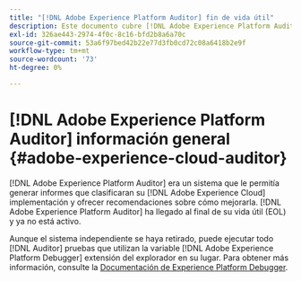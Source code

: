 ```yaml
---
title: "[!DNL Adobe Experience Platform Auditor] fin de vida útil"
description: Este documento cubre [!DNL Adobe Experience Platform Auditor] y sus sucesores.
exl-id: 326ae443-2974-4f0c-8c16-bfd2b8a6a70c
source-git-commit: 53a6f97bed42b22e77d3fb0cd72c08a6418b2e9f
workflow-type: tm+mt
source-wordcount: '73'
ht-degree: 0%

---
```


# [!DNL Adobe Experience Platform Auditor] información general {#adobe-experience-cloud-auditor}

[!DNL Adobe Experience Platform Auditor] era un sistema que le permitía generar informes que clasificaran su [!DNL Adobe Experience Cloud] implementación y ofrecer recomendaciones sobre cómo mejorarla. [!DNL Adobe Experience Platform Auditor] ha llegado al final de su vida útil (EOL) y ya no está activo.

Aunque el sistema independiente se haya retirado, puede ejecutar todo [!DNL Auditor] pruebas que utilizan la variable [!DNL Adobe Experience Platform Debugger] extensión del explorador en su lugar. Para obtener más información, consulte la [Documentación de Experience Platform Debugger](https://experienceleague.adobe.com/docs/debugger/using-v2/experience-cloud-debugger.html).
